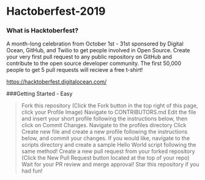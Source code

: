 # Hactoberfest-2019


### What is Hacktoberfest?
A month-long celebration from October 1st - 31st sponsored by Digital Ocean, GitHub, and Twilio to get people involved in Open Source. Create your very first pull request to any public repository on GitHub and contribute to the open source developer community. The first 50,000 people to get 5 pull requests will recieve a free t-shirt!

https://hacktoberfest.digitalocean.com/


###Getting Started - Easy

>Fork this repository (Click the Fork button in the top right of this page, click your Profile Image)
>Navigate to CONTRIBUTORS.md
>Edit the file and insert your short profile following the instructions below, then click on Commit Changes.
>Navigate to the profiles directory
>Click Create new file and create a new profile following the instructions below, and commit your changes.
>If you would like, navigate to the scripts directory and create a sample Hello World script following the same method!
>Create a new pull request from your forked repository (Click the New Pull Request button located at the top of your repo)
>Wait for your PR review and merge approval!
>Star this repository if you had fun!
